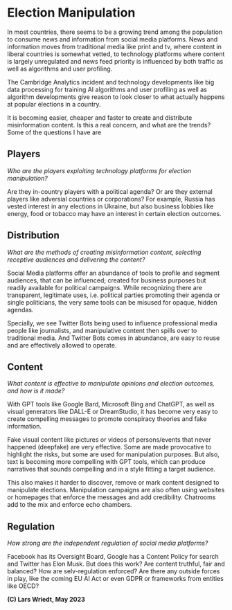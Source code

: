 # Election Manipulation

In most countries, there seems to be a growing trend among the population to consume news and information from social media platforms. News and information moves from traditional media like print and tv, where content in liberal countries is somewhat vetted, to technology platforms where content is largely unregulated and news feed priority is influenced by both traffic as well as algorithms and user profiling.

The Cambridge Analytics incident and technology developments like big data processing for training AI algorithms and user profiling as well as algorithm developments give reason to look closer to what actually happens at popular elections in a country.

It is becoming easier, cheaper and faster to create and distribute misinformation content. Is this a real concern, and what are the trends? Some of the questions I have are

## Players

*Who are the players exploiting technology platforms for election manipulation?*

Are they in-country players with a political agenda? Or are they external players like adversial countries or corporations?
For example, Russia has vested interest in any elections in Ukraine, but also business lobbies like energy, food or tobacco may have an interest in certain election outcomes.


## Distribution

*What are the methods of creating misinformation content, selecting receptive audiences and delivering the content?*

Social Media platforms offer an abundance of tools to profile and segment audiences, that can be influenced; created for business purposes but readily available for political campaigns. While recognizing there are transparent, legitimate uses, i.e. political parties promoting their agenda or single politicians, the very same tools can be misused for opaque, hidden agendas.

Specially, we see Twitter Bots being used to influence professional media people like journalists, and manipulative content then spills over to traditional media. And Twitter Bots comes in abundance, are easy to reuse and are effectively allowed to operate.


## Content

*What content is effective to manipulate opinions and election outcomes, and how is it made?*

With GPT tools like Google Bard, Microsoft Bing and ChatGPT, as well as visual generators like DALL-E or DreamStudio, it has become very easy to create compelling messages to promote conspiracy theories and fake information.

Fake visual content like pictures or videos of persons/events that never happened (deepfake) are very effective. Some are made provocative to highlight the risks, but some are used for manipulation purposes. But also, text is becoming more compelling with GPT tools, which can produce narratives that sounds compelling and in a style fitting a target audience.

This also makes it harder to discover, remove or mark content designed to manipulate elections.
Manipulation campaigns are also often using websites or homepages that enforce the messages and add credibility. Chatrooms add to the mix and enforce echo chambers.


## Regulation

*How strong are the independent regulation of social media platforms?*

Facebook has its Oversight Board, Google has a Content Policy for search and Twitter has Elon Musk. But does this work? Are content truthful, fair and balanced?
How are selv-regulation enforced?
Are there any outside forces in play, like the coming EU AI Act or even GDPR or frameworks from entities like OECD?


**(C) Lars Wriedt, May 2023**
